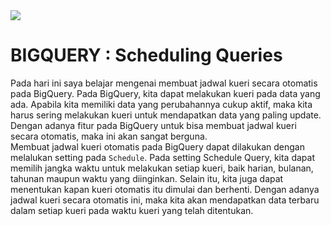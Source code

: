 <img src="https://cloudonair.withgoogle.com/api/assets?path=/gs/gweb-gc-gather-production.appspot.com/files/AAANsUkbI2YbsqU6Bp1LcvnTIWxmAq6YqKBMPAvzRKafVXz5e-Hos1u6U93-GznMChWoAxrPPcUsBMmBk23BZr0mS2M.1Kj-bx3ECiOPV4Jg">

# BIGQUERY : Scheduling Queries<br>
Pada hari ini saya belajar mengenai membuat jadwal kueri secara otomatis pada BigQuery. Pada BigQuery, kita dapat melakukan kueri  pada data yang ada. Apabila kita memiliki data yang perubahannya cukup aktif, maka kita harus sering melakukan kueri untuk mendapatkan data yang paling update. Dengan adanya fitur pada BigQuery untuk bisa membuat jadwal kueri secara otomatis, maka ini akan sangat berguna. <br>
Membuat jadwal kueri otomatis pada BigQuery dapat dilakukan dengan melalukan setting pada ``` Schedule ```. Pada setting Schedule Query, kita dapat memilih jangka waktu untuk melakukan setiap kueri, baik harian, bulanan, tahunan maupun waktu yang diinginkan. Selain itu, kita juga dapat menentukan kapan kueri otomatis itu dimulai dan berhenti. Dengan adanya jadwal kueri secara otomatis ini, maka kita akan mendapatkan data terbaru dalam setiap kueri pada waktu kueri yang telah ditentukan.